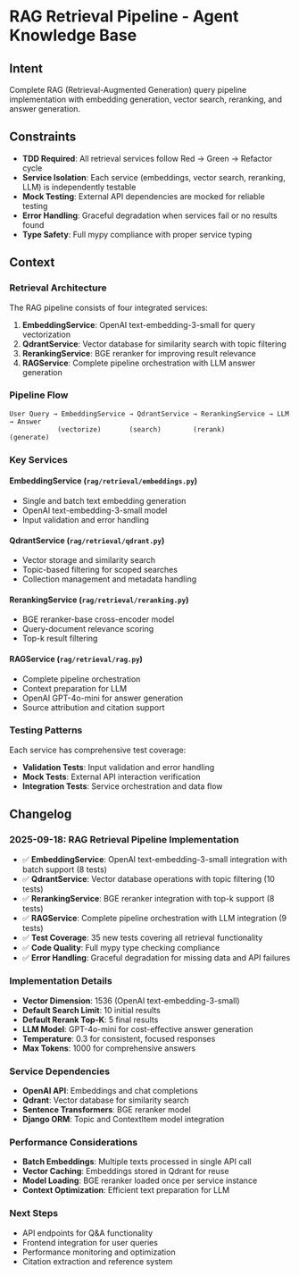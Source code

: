 # RAG Retrieval Pipeline - Agent Knowledge Base

## Intent

Complete RAG (Retrieval-Augmented Generation) query pipeline implementation with embedding generation, vector search, reranking, and answer generation.

## Constraints

- **TDD Required**: All retrieval services follow Red → Green → Refactor cycle
- **Service Isolation**: Each service (embeddings, vector search, reranking, LLM) is independently testable
- **Mock Testing**: External API dependencies are mocked for reliable testing
- **Error Handling**: Graceful degradation when services fail or no results found
- **Type Safety**: Full mypy compliance with proper service typing

## Context

### Retrieval Architecture

The RAG pipeline consists of four integrated services:

1. **EmbeddingService**: OpenAI text-embedding-3-small for query vectorization
2. **QdrantService**: Vector database for similarity search with topic filtering
3. **RerankingService**: BGE reranker for improving result relevance
4. **RAGService**: Complete pipeline orchestration with LLM answer generation

### Pipeline Flow

```
User Query → EmbeddingService → QdrantService → RerankingService → LLM → Answer
            (vectorize)       (search)        (rerank)          (generate)
```

### Key Services

#### EmbeddingService (`rag/retrieval/embeddings.py`)
- Single and batch text embedding generation
- OpenAI text-embedding-3-small model
- Input validation and error handling

#### QdrantService (`rag/retrieval/qdrant.py`)
- Vector storage and similarity search
- Topic-based filtering for scoped searches
- Collection management and metadata handling

#### RerankingService (`rag/retrieval/reranking.py`)
- BGE reranker-base cross-encoder model
- Query-document relevance scoring
- Top-k result filtering

#### RAGService (`rag/retrieval/rag.py`)
- Complete pipeline orchestration
- Context preparation for LLM
- OpenAI GPT-4o-mini for answer generation
- Source attribution and citation support

### Testing Patterns

Each service has comprehensive test coverage:
- **Validation Tests**: Input validation and error handling
- **Mock Tests**: External API interaction verification
- **Integration Tests**: Service orchestration and data flow

## Changelog

### 2025-09-18: RAG Retrieval Pipeline Implementation

- ✅ **EmbeddingService**: OpenAI text-embedding-3-small integration with batch support (8 tests)
- ✅ **QdrantService**: Vector database operations with topic filtering (10 tests)
- ✅ **RerankingService**: BGE reranker integration with top-k support (8 tests)
- ✅ **RAGService**: Complete pipeline orchestration with LLM integration (9 tests)
- ✅ **Test Coverage**: 35 new tests covering all retrieval functionality
- ✅ **Code Quality**: Full mypy type checking compliance
- ✅ **Error Handling**: Graceful degradation for missing data and API failures

### Implementation Details

- **Vector Dimension**: 1536 (OpenAI text-embedding-3-small)
- **Default Search Limit**: 10 initial results
- **Default Rerank Top-K**: 5 final results
- **LLM Model**: GPT-4o-mini for cost-effective answer generation
- **Temperature**: 0.3 for consistent, focused responses
- **Max Tokens**: 1000 for comprehensive answers

### Service Dependencies

- **OpenAI API**: Embeddings and chat completions
- **Qdrant**: Vector database for similarity search
- **Sentence Transformers**: BGE reranker model
- **Django ORM**: Topic and ContextItem model integration

### Performance Considerations

- **Batch Embeddings**: Multiple texts processed in single API call
- **Vector Caching**: Embeddings stored in Qdrant for reuse
- **Model Loading**: BGE reranker loaded once per service instance
- **Context Optimization**: Efficient text preparation for LLM

### Next Steps

- API endpoints for Q&A functionality
- Frontend integration for user queries
- Performance monitoring and optimization
- Citation extraction and reference system
